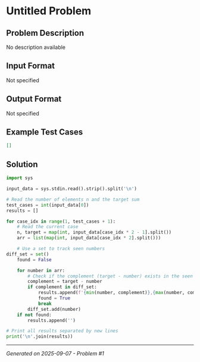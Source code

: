 # Untitled Problem

## Problem Description
No description available

## Input Format
Not specified

## Output Format
Not specified

## Example Test Cases
```json
[]
```

## Solution
```python
import sys

input_data = sys.stdin.read().strip().split('\n')

# Read the number of elements n and the target sum
test_cases = int(input_data[0])
results = []

for case_idx in range(1, test_cases + 1):
    # Read the current case
    n, target = map(int, input_data[case_idx * 2 - 1].split())
    arr = list(map(int, input_data[case_idx * 2].split()))

    # Use a set to track seen numbers
diff_set = set()
    found = False

    for number in arr:
        # Check if the complement (target - number) exists in the seen set
        complement = target - number
        if complement in diff_set:
            results.append(f'{min(number, complement)},{max(number, complement)}')
            found = True
            break
        diff_set.add(number)
    if not found:
        results.append('')

# Print all results separated by new lines
print('\n'.join(results))
```

---
*Generated on 2025-09-07 - Problem #1*